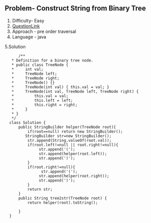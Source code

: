 ## Problem- Construct String from Binary Tree

1. Difficulty- Easy 
2. [QuestionLink](https://leetcode.com/problems/construct-string-from-binary-tree/description/)
3. Approach -  pre order traversal
4. Language - java


5.Solution
 
 
          /**
       * Definition for a binary tree node.
       * public class TreeNode {
       *     int val;
       *     TreeNode left;
       *     TreeNode right;
       *     TreeNode() {}
       *     TreeNode(int val) { this.val = val; }
       *     TreeNode(int val, TreeNode left, TreeNode right) {
       *         this.val = val;
       *         this.left = left;
       *         this.right = right;
       *     }
       * }
       */
      class Solution {
          public StringBuilder helper(TreeNode root){
              if(root==null) return new StringBuilder();
             StringBuilder str=new StringBuilder();
              str.append(String.valueOf(root.val));
              if(root.left!=null || root.right!=null){
                   str.append('(');
                   str.append(helper(root.left));
                   str.append(')');
              }
              if(root.right!=null){
                    str.append('(');
                   str.append(helper(root.right));
                   str.append(')');
              }
              return str;
          }
          public String tree2str(TreeNode root) {
              return helper(root).toString();
      
          }
      }
